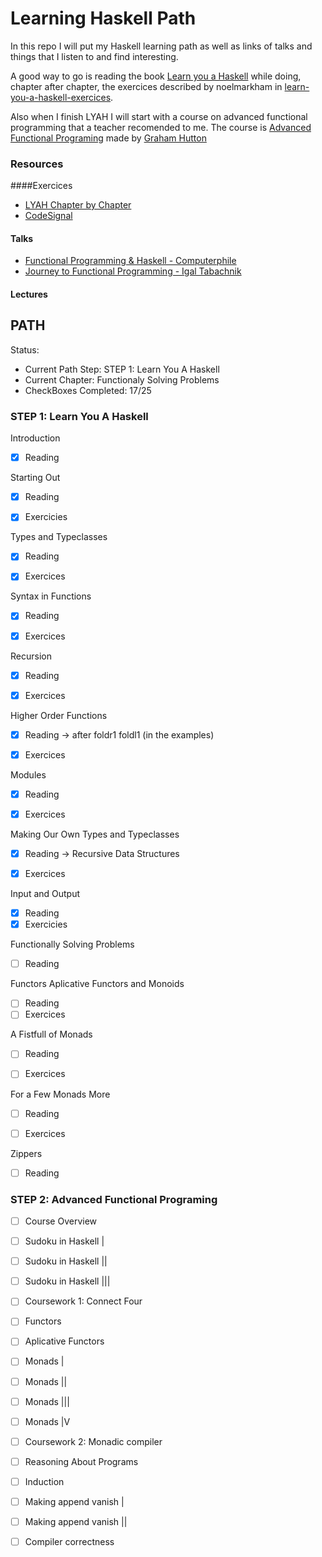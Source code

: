 # Learning Haskell Path

In this repo I will put my Haskell learning path as well as links of talks and things that I listen to and find interesting.

A good way to go is reading the book [Learn you a Haskell](http://learnyouahaskell.com/) while doing, chapter after chapter, the exercices described by noelmarkham in [learn-you-a-haskell-exercices](https://github.com/noelmarkham/learn-you-a-haskell-exercises).

Also when I finish LYAH I will start with a course on advanced functional programming that a teacher recomended to me. The course is [Advanced Functional Programing](http://www.cs.nott.ac.uk/~pszgmh/afp.html) made by [Graham Hutton](http://www.cs.nott.ac.uk/~pszgmh/)

### Resources
####Exercices
- [LYAH Chapter by Chapter](https://github.com/noelmarkham/learn-you-a-haskell-exercises) 
- [CodeSignal](https://app.codesignal.com/arcade/intro)

#### Talks
- [Functional Programming & Haskell - Computerphile](https://www.youtube.com/watch?v=LnX3B9oaKzw)
- [Journey to Functional Programming - Igal Tabachnik](https://www.youtube.com/watch?v=g1EvM4CbUvM)

#### Lectures

## PATH

Status:
- Current Path Step: STEP 1: Learn You A Haskell 
- Current Chapter: Functionaly Solving Problems
- CheckBoxes Completed: 17/25

### STEP 1: Learn You A Haskell

Introduction
- [X] Reading


Starting Out
- [X] Reading
- [X] Exercicies


Types and Typeclasses
- [X] Reading
- [X] Exercices


Syntax in Functions
- [X] Reading
- [X] Exercices


Recursion
- [X] Reading
- [X] Exercices


Higher Order Functions
- [X] Reading -> after foldr1 foldl1 (in the examples)
- [X] Exercices


Modules
- [X] Reading
- [X] Exercices


Making Our Own Types and Typeclasses
- [X] Reading -> Recursive Data Structures
- [X] Exercices


Input and Output
- [X] Reading
- [X] Exercicies

Functionally Solving Problems
- [ ] Reading
 
Functors Aplicative Functors and Monoids
- [ ] Reading
- [ ] Exercices

A Fistfull of Monads
- [ ] Reading
- [ ] Exercices


For a Few Monads More
- [ ] Reading
- [ ] Exercices


Zippers
- [ ] Reading

### STEP 2: Advanced Functional Programing

- [ ] Course Overview
- [ ] Sudoku in Haskell |
- [ ] Sudoku in Haskell ||
- [ ] Sudoku in Haskell |||
- [ ] Coursework 1: Connect Four
- [ ] Functors
- [ ] Aplicative Functors
- [ ] Monads |
- [ ] Monads ||
- [ ] Monads |||
- [ ] Monads |V
- [ ] Coursework 2: Monadic compiler
- [ ] Reasoning About Programs
- [ ] Induction 
- [ ] Making append vanish |
- [ ] Making append vanish || 
- [ ] Compiler correctness

